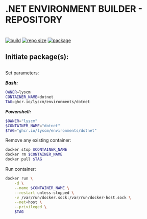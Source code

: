 # .NET ENVIRONMENT BUILDER - REPOSITORY <h1> 
 
[![build](https://img.shields.io/github/workflow/status/lyscm/environments-dotnet/environment-dotnet%20-%20ci?logo=github)](https://github.com/lyscm/environments-dotnet/blob/master/.github/workflows/build-action.yml)
[![repo size](https://img.shields.io/github/repo-size/lyscm/environments-dotnet?logo=github)](https://github.com/lyscm/environments-dotnet)
[![package](https://img.shields.io/static/v1?label=package&message=dotnet&color=yellowgreen&logo=github)](https://github.com/lyscm/environments-dotnet/pkgs/container/environments%2Fdotnet)

## Initiate package(s): <h2> 

Set parameters:

***Bash:***
```bash
OWNER=lyscm
CONTAINER_NAME=dotnet
TAG=ghcr.io/lyscm/environments/dotnet
```

***Powershell:***
```powershell
$OWNER="lyscm"
$CONTAINER_NAME="dotnet"
$TAG="ghcr.io/lyscm/environments/dotnet"
```

Remove any existing container:

```bash
docker stop $CONTAINER_NAME
docker rm $CONTAINER_NAME
docker pull $TAG
```

Run container:

```bash
docker run \
    -d \
    --name $CONTAINER_NAME \
    --restart unless-stopped \
    -v /var/run/docker.sock:/var/run/docker-host.sock \
    --net=host \
    --privileged \
    $TAG
```